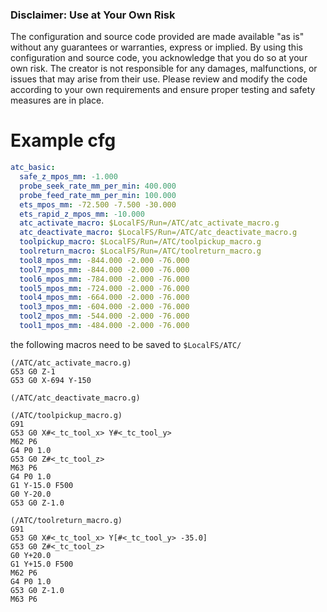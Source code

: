 ### Disclaimer: Use at Your Own Risk

The configuration and source code provided are made available "as is" without any guarantees or warranties, express or implied. By using this configuration and source code, you acknowledge that you do so at your own risk. The creator is not responsible for any damages, malfunctions, or issues that may arise from their use. Please review and modify the code according to your own requirements and ensure proper testing and safety measures are in place.

# Example cfg

```yaml
atc_basic:
  safe_z_mpos_mm: -1.000
  probe_seek_rate_mm_per_min: 400.000
  probe_feed_rate_mm_per_min: 100.000
  ets_mpos_mm: -72.500 -7.500 -30.000
  ets_rapid_z_mpos_mm: -10.000
  atc_activate_macro: $LocalFS/Run=/ATC/atc_activate_macro.g
  atc_deactivate_macro: $LocalFS/Run=/ATC/atc_deactivate_macro.g
  toolpickup_macro: $LocalFS/Run=/ATC/toolpickup_macro.g
  toolreturn_macro: $LocalFS/Run=/ATC/toolreturn_macro.g
  tool8_mpos_mm: -844.000 -2.000 -76.000
  tool7_mpos_mm: -844.000 -2.000 -76.000
  tool6_mpos_mm: -784.000 -2.000 -76.000
  tool5_mpos_mm: -724.000 -2.000 -76.000
  tool4_mpos_mm: -664.000 -2.000 -76.000
  tool3_mpos_mm: -604.000 -2.000 -76.000
  tool2_mpos_mm: -544.000 -2.000 -76.000
  tool1_mpos_mm: -484.000 -2.000 -76.000
```

the following macros need to be saved to `$LocalFS/ATC/`
```gcode
(/ATC/atc_activate_macro.g)
G53 G0 Z-1
G53 G0 X-694 Y-150
```

```gcode
(/ATC/atc_deactivate_macro.g)
```

```gcode
(/ATC/toolpickup_macro.g)
G91
G53 G0 X#<_tc_tool_x> Y#<_tc_tool_y>
M62 P6
G4 P0 1.0
G53 G0 Z#<_tc_tool_z>
M63 P6
G4 P0 1.0
G1 Y-15.0 F500
G0 Y-20.0
G53 G0 Z-1.0
```

```gcode
(/ATC/toolreturn_macro.g)
G91
G53 G0 X#<_tc_tool_x> Y[#<_tc_tool_y> -35.0]
G53 G0 Z#<_tc_tool_z>
G0 Y+20.0
G1 Y+15.0 F500
M62 P6
G4 P0 1.0
G53 G0 Z-1.0
M63 P6
```